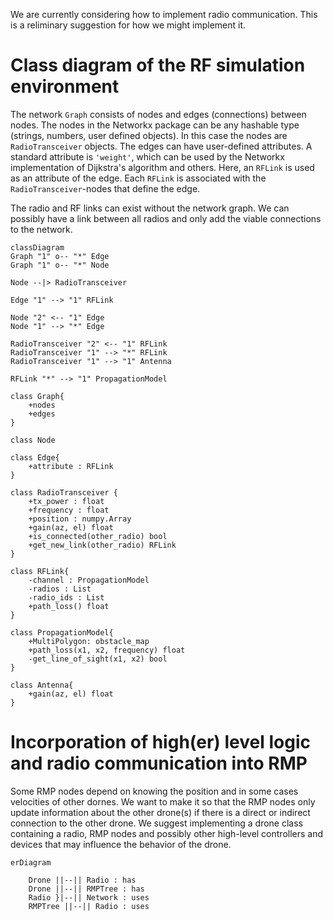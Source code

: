 We are currently considering how to implement radio communication. This is a reliminary suggestion for how we might implement it.

# Class diagram of the RF simulation environment

The network `Graph` consists of nodes and edges (connections) between nodes. The nodes in the Networkx package can be any hashable type (strings, numbers, user defined objects). In this case the nodes are `RadioTransceiver` objects. The edges can have user-defined attributes. A standard attribute is `'weight'`, which can be used by the Networkx implementation of Dijkstra's algorithm and others. Here, an `RFLink` is used as an attribute of the edge. Each `RFLink` is associated with the `RadioTransceiver`-nodes that define the edge.

The radio and RF links can exist without the network graph. We can possibly have a link between all radios and only add the viable connections to the network.

```mermaid
classDiagram
Graph "1" o-- "*" Edge
Graph "1" o-- "*" Node

Node --|> RadioTransceiver

Edge "1" --> "1" RFLink

Node "2" <-- "1" Edge
Node "1" --> "*" Edge

RadioTransceiver "2" <-- "1" RFLink
RadioTransceiver "1" --> "*" RFLink
RadioTransceiver "1" --> "1" Antenna

RFLink "*" --> "1" PropagationModel

class Graph{
    +nodes
    +edges
}

class Node

class Edge{
    +attribute : RFLink
}

class RadioTransceiver {
    +tx_power : float
    +frequency : float
    +position : numpy.Array
    +gain(az, el) float
    +is_connected(other_radio) bool
    +get_new_link(other_radio) RFLink
}

class RFLink{
    -channel : PropagationModel
    -radios : List
    -radio_ids : List
    +path_loss() float
}

class PropagationModel{
    +MultiPolygon: obstacle_map
    +path_loss(x1, x2, frequency) float
    -get_line_of_sight(x1, x2) bool
}

class Antenna{
    +gain(az, el) float
}

```

# Incorporation of high(er) level logic and radio communication into RMP
Some RMP nodes depend on knowing the position and in some cases velocities of other dornes. We want to make it so that the RMP nodes only update information about the other drone(s) if there is a direct or indirect connection to the other drone. We suggest implementing a drone class containing a radio, RMP nodes and possibly other high-level controllers and devices that may influence the behavior of the drone.

```mermaid
erDiagram

    Drone ||--|| Radio : has
    Drone ||--|| RMPTree : has
    Radio }|--|| Network : uses
    RMPTree ||--|| Radio : uses
```